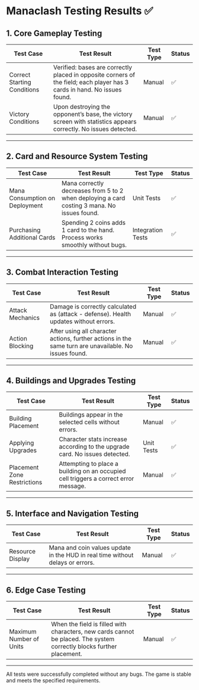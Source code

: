 # Manaclash Testing Results ✅

## 1. Core Gameplay Testing

| Test Case                  | Test Result                                                                                                  | Test Type          | Status |
|----------------------------|--------------------------------------------------------------------------------------------------------------|--------------------|--------|
| Correct Starting Conditions | Verified: bases are correctly placed in opposite corners of the field; each player has 3 cards in hand. No issues found. | Manual             | ✅     |
| Victory Conditions          | Upon destroying the opponent’s base, the victory screen with statistics appears correctly. No issues detected. | Manual             | ✅     |

---

## 2. Card and Resource System Testing

| Test Case                  | Test Result                                                                                                  | Test Type          | Status |
|----------------------------|--------------------------------------------------------------------------------------------------------------|--------------------|--------|
| Mana Consumption on Deployment | Mana correctly decreases from 5 to 2 when deploying a card costing 3 mana. No issues found.                  | Unit Tests         | ✅     |
| Purchasing Additional Cards | Spending 2 coins adds 1 card to the hand. Process works smoothly without bugs.                               | Integration Tests  | ✅     |

---

## 3. Combat Interaction Testing

| Test Case                  | Test Result                                                                                                  | Test Type          | Status |
|----------------------------|--------------------------------------------------------------------------------------------------------------|--------------------|--------|
| Attack Mechanics            | Damage is correctly calculated as (attack - defense). Health updates without errors.                         | Manual             | ✅     |
| Action Blocking            | After using all character actions, further actions in the same turn are unavailable. No issues found.        | Manual             | ✅     |

---

## 4. Buildings and Upgrades Testing

| Test Case                  | Test Result                                                                                                  | Test Type          | Status |
|----------------------------|--------------------------------------------------------------------------------------------------------------|--------------------|--------|
| Building Placement          | Buildings appear in the selected cells without errors.                                                      | Manual             | ✅     |
| Applying Upgrades           | Character stats increase according to the upgrade card. No issues detected.                                 | Unit Tests         | ✅     |
| Placement Zone Restrictions | Attempting to place a building on an occupied cell triggers a correct error message.                          | Manual             | ✅     |

---

## 5. Interface and Navigation Testing

| Test Case                  | Test Result                                                                                                  | Test Type          | Status |
|----------------------------|--------------------------------------------------------------------------------------------------------------|--------------------|--------|
| Resource Display            | Mana and coin values update in the HUD in real time without delays or errors.                               | Manual             | ✅     |

---

## 6. Edge Case Testing

| Test Case                  | Test Result                                                                                                  | Test Type          | Status |
|----------------------------|--------------------------------------------------------------------------------------------------------------|--------------------|--------|
| Maximum Number of Units| When the field is filled with characters, new cards cannot be placed. The system correctly blocks further placement. | Manual             | ✅     |

---

All tests were successfully completed without any bugs. The game is stable and meets the specified requirements.

